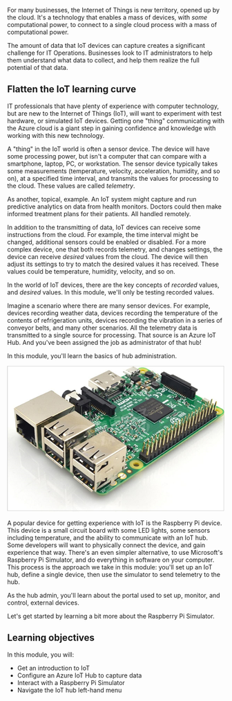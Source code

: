 For many businesses, the Internet of Things is new territory, opened up by the cloud. It's a technology that enables a mass of devices, with _some_ computational power, to connect to a single cloud process with a mass of computational power.

The amount of data that IoT devices can capture creates a significant challenge for IT Operations. Businesses look to IT administrators to help them understand what data to collect, and help them realize the full potential of that data.

## Flatten the IoT learning curve

IT professionals that have plenty of experience with computer technology, but are new to the Internet of Things (IoT), will want to experiment with test hardware, or simulated IoT devices. Getting one "thing" communicating with the Azure cloud is a giant step in gaining confidence and knowledge with working with this new technology.

A "thing" in the IoT world is often a sensor device. The device will have some processing power, but isn't a computer that can compare with a smartphone, laptop, PC, or workstation. The sensor device typically takes some measurements (temperature, velocity, acceleration, humidity, and so on), at a specified time interval, and transmits the values for processing to the cloud. These values are called _telemetry_.

As another, topical, example. An IoT system might capture and run predictive analytics on data from health monitors. Doctors could then make informed treatment plans for their patients. All handled remotely.

In addition to the transmitting of data, IoT devices can receive some instructions from the cloud. For example, the time interval might be changed, additional sensors could be enabled or disabled. For a more complex device, one that both records telemetry, and changes settings, the device can receive _desired_ values from the cloud. The device will then adjust its settings to try to match the desired values it has received. These values could be temperature, humidity, velocity, and so on.

In the world of IoT devices, there are the key concepts of _recorded_ values, and _desired_ values. In this module, we'll only be testing recorded values.

Imagine a scenario where there are many sensor devices. For example, devices recording weather data, devices recording the temperature of the contents of refrigeration units, devices recording the vibration in a series of conveyor belts, and many other scenarios. All the telemetry data is transmitted to a single source for processing. That source is an Azure IoT Hub. And you've been assigned the job as administrator of that hub!

In this module, you'll learn the basics of hub administration.

[![Photograph of a Raspberry Pi device](../media/iot-admin-raspberry-pi.png)](../media/iot-admin-raspberry-pi.png#lightbox)

A popular device for getting experience with IoT is the Raspberry Pi device. This device is a small circuit board with some LED lights, some sensors including temperature, and the ability to communicate with an IoT hub. Some developers will want to physically connect the device, and gain experience that way. There's an even simpler alternative, to use Microsoft's Raspberry Pi Simulator, and do everything in software on your computer. This process is the approach we take in this module: you'll set up an IoT hub, define a single device, then use the simulator to send telemetry to the hub.

As the hub admin, you'll learn about the portal used to set up, monitor, and control, external devices.

Let's get started by learning a bit more about the Raspberry Pi Simulator.

## Learning objectives

In this module, you will:

- Get an introduction to IoT  
- Configure an Azure IoT Hub to capture data
- Interact with a Raspberry Pi Simulator
- Navigate the IoT hub left-hand menu
